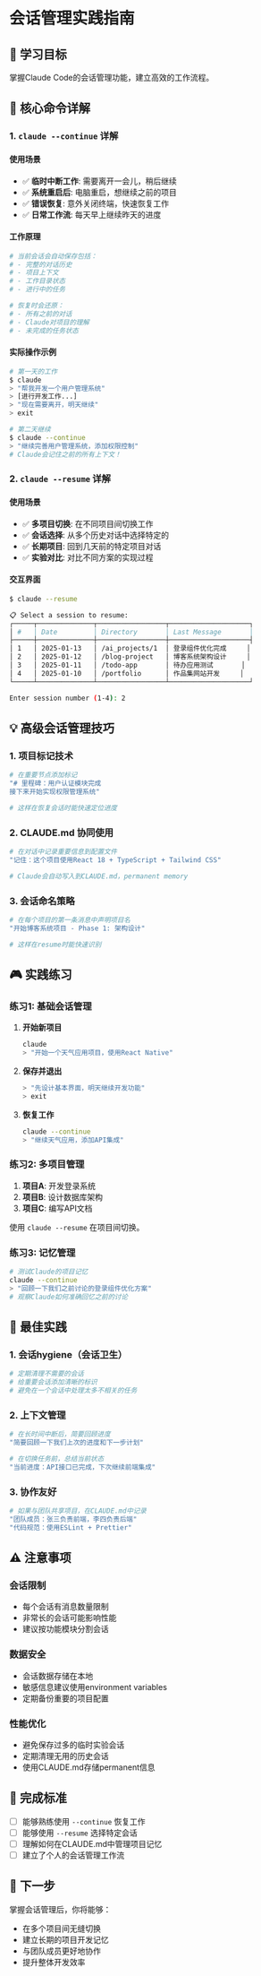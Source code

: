 # 会话管理实践指南

## 🎯 学习目标
掌握Claude Code的会话管理功能，建立高效的工作流程。

## 📝 核心命令详解

### 1. `claude --continue` 详解

#### 使用场景
- ✅ **临时中断工作**: 需要离开一会儿，稍后继续
- ✅ **系统重启后**: 电脑重启，想继续之前的项目
- ✅ **错误恢复**: 意外关闭终端，快速恢复工作
- ✅ **日常工作流**: 每天早上继续昨天的进度

#### 工作原理
```bash
# 当前会话会自动保存包括：
# - 完整的对话历史
# - 项目上下文
# - 工作目录状态
# - 进行中的任务

# 恢复时会还原：
# - 所有之前的对话
# - Claude对项目的理解
# - 未完成的任务状态
```

#### 实际操作示例
```bash
# 第一天的工作
$ claude
> "帮我开发一个用户管理系统"
> [进行开发工作...]
> "现在需要离开，明天继续"
> exit

# 第二天继续
$ claude --continue
> "继续完善用户管理系统，添加权限控制"
# Claude会记住之前的所有上下文！
```

### 2. `claude --resume` 详解

#### 使用场景
- ✅ **多项目切换**: 在不同项目间切换工作
- ✅ **会话选择**: 从多个历史对话中选择特定的
- ✅ **长期项目**: 回到几天前的特定项目对话
- ✅ **实验对比**: 对比不同方案的实现过程

#### 交互界面
```bash
$ claude --resume

📋 Select a session to resume:
┌─────┬──────────────┬─────────────────┬────────────────────┐
│ #   │ Date         │ Directory       │ Last Message       │
├─────┼──────────────┼─────────────────┼────────────────────┤
│ 1   │ 2025-01-13   │ /ai_projects/1  │ 登录组件优化完成     │
│ 2   │ 2025-01-12   │ /blog-project   │ 博客系统架构设计     │
│ 3   │ 2025-01-11   │ /todo-app       │ 待办应用测试       │
│ 4   │ 2025-01-10   │ /portfolio      │ 作品集网站开发     │
└─────┴──────────────┴─────────────────┴────────────────────┘

Enter session number (1-4): 2
```

## 💡 高级会话管理技巧

### 1. 项目标记技术
```bash
# 在重要节点添加标记
"# 里程碑：用户认证模块完成
接下来开始实现权限管理系统"

# 这样在恢复会话时能快速定位进度
```

### 2. CLAUDE.md 协同使用
```bash
# 在对话中记录重要信息到配置文件
"记住：这个项目使用React 18 + TypeScript + Tailwind CSS"

# Claude会自动写入到CLAUDE.md，permanent memory
```

### 3. 会话命名策略
```bash
# 在每个项目的第一条消息中声明项目名
"开始博客系统项目 - Phase 1: 架构设计"

# 这样在resume时能快速识别
```

## 🎮 实践练习

### 练习1: 基础会话管理
1. **开始新项目**
   ```bash
   claude
   > "开始一个天气应用项目，使用React Native"
   ```

2. **保存并退出**
   ```bash
   > "先设计基本界面，明天继续开发功能"
   > exit
   ```

3. **恢复工作**
   ```bash
   claude --continue
   > "继续天气应用，添加API集成"
   ```

### 练习2: 多项目管理
1. **项目A**: 开发登录系统
2. **项目B**: 设计数据库架构  
3. **项目C**: 编写API文档

使用 `claude --resume` 在项目间切换。

### 练习3: 记忆管理
```bash
# 测试Claude的项目记忆
claude --continue
> "回顾一下我们之前讨论的登录组件优化方案"
# 观察Claude如何准确回忆之前的讨论
```

## 🔧 最佳实践

### 1. 会话hygiene（会话卫生）
```bash
# 定期清理不需要的会话
# 给重要会话添加清晰的标识
# 避免在一个会话中处理太多不相关的任务
```

### 2. 上下文管理
```bash
# 在长时间中断后，简要回顾进度
"简要回顾一下我们上次的进度和下一步计划"

# 在切换任务前，总结当前状态
"当前进度：API接口已完成，下次继续前端集成"
```

### 3. 协作友好
```bash
# 如果与团队共享项目，在CLAUDE.md中记录
"团队成员：张三负责前端，李四负责后端"
"代码规范：使用ESLint + Prettier"
```

## ⚠️ 注意事项

### 会话限制
- 每个会话有消息数量限制
- 非常长的会话可能影响性能
- 建议按功能模块分割会话

### 数据安全
- 会话数据存储在本地
- 敏感信息建议使用environment variables
- 定期备份重要的项目配置

### 性能优化
- 避免保存过多的临时实验会话
- 定期清理无用的历史会话
- 使用CLAUDE.md存储permanent信息

## 🎯 完成标准
- [ ] 能够熟练使用 `--continue` 恢复工作
- [ ] 能够使用 `--resume` 选择特定会话
- [ ] 理解如何在CLAUDE.md中管理项目记忆
- [ ] 建立了个人的会话管理工作流

## 🚀 下一步
掌握会话管理后，你将能够：
- 在多个项目间无缝切换
- 建立长期的项目开发记忆
- 与团队成员更好地协作
- 提升整体开发效率